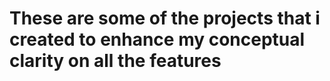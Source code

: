 # These are some of the projects that i created to enhance my conceptual clarity on all the features

 
